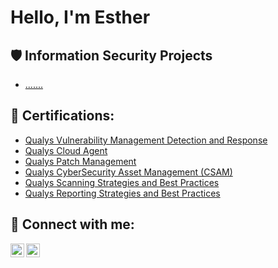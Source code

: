 <h1>Hello, I'm Esther <a href="https://www.linkedin.com/in/yun-esther/"> </a> 

<h2>🛡️ Information Security Projects</h2> 

 - [.......](Link)
   
<h2>📜 Certifications:</h2> 

  - [Qualys Vulnerability Management Detection and Response](https://github.com/yun-esther/yun-esther/blob/main/vmdr%20cert.pdf)
  - [Qualys Cloud Agent](https://github.com/yun-esther/yun-esther/blob/main/cloud%20agent%20cert.pdf)
  - [Qualys Patch Management](https://github.com/yun-esther/yun-esther/blob/main/Qualys%20PM%20Cert.pdf)
  - [Qualys CyberSecurity Asset Management (CSAM)](https://github.com/yun-esther/yun-esther/blob/main/CSAM%20cert.pdf)
  - [Qualys Scanning Strategies and Best Practices](https://github.com/yun-esther/yun-esther/blob/main/Scanning%20cert.pdf)
  - [Qualys Reporting Strategies and Best Practices](https://github.com/yun-esther/yun-esther/blob/main/Scanning%20cert.pdf)

<h2> 🤳 Connect with me:</h2> 

[<img align="left" alt="yourname | Twitter" width="22px" src="https://cdn.jsdelivr.net/npm/simple-icons@v3/icons/twitter.svg" />][twitter] 

[<img align="left" alt="yourname | LinkedIn" width="22px" src="https://cdn.jsdelivr.net/npm/simple-icons@v3/icons/linkedin.svg" />][linkedin] 

[twitter]: https://twitter.com/ 

[linkedin]: https://linkedin.com/in/yun-esther/ 
